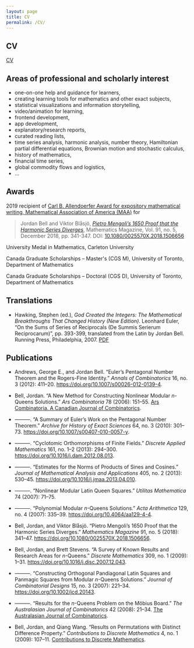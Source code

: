 ```yaml
---
layout: page
title: CV
permalink: /CV/
---
```


## CV

[CV](/assets/pdfs/cv_bell.pdf)

## Areas of professional and scholarly interest

- one-on-one help and guidance for learners,
- creating learning tools for mathematics and other exact subjects,
- statistical visualizations and information storytelling,
- video/animation for learning,
- frontend development,
- app development,
- explanatory/research reports,
- curated reading lists,
- time series analysis, harmonic analysis, number theory, Hamiltonian partial differential equations, Brownian motion and stochastic calculus,
- history of mathematics,
- financial time series,
- global commodity flows and logistics,
- ...

## Awards

2019 recipient of [Carl B. Allendoerfer Award for expository mathematical writing, Mathematical Association of America (MAA)](https://www.maa.org/programs-and-communities/member-communities/maa-awards/writing-awards/carl-b-allendoerfer-awards) for
> Jordan Bell and Viktor Blåsjö, [*Pietro Mengoli’s 1650 Proof that the Harmonic Series Diverges*](https://doi.org/10.1080/0025570X.2018.1506656), Mathematics Magazine, Vol. 91, no. 5, December 2018, pp. 341-347. DOI: [10.1080/0025570X.2018.1506656](https://doi.org/10.1080/0025570X.2018.1506656)

University Medal in Mathematics, Carleton University

Canada Graduate Scholarships – Master's (CGS M), University of Toronto, Department of Mathematics

Canada Graduate Scholarships – Doctoral (CGS D), University of Toronto, Department of Mathematics


## Translations

- Hawking, Stephen (ed.), *God Created the Integers: The Mathematical Breakthroughs That Changed History (New Edition)*. Leonhard Euler, “On the Sums of Series of Reciprocals (De Summis Serierum Reciprocarum)”, pp. 393-399, translated from the Latin by Jordan Bell. Running Press, Philadelphia, 2007. [PDF](/assets/pdfs/E41.pdf)


## Publications

- Andrews, George E., and Jordan Bell. “Euler’s Pentagonal Number Theorem and the Rogers-Fine Identity.” *Annals of Combinatorics* 16, no. 3 (2012): 411–20. <https://doi.org/10.1007/s00026-012-0139-4>.

- Bell, Jordan. “A New Method for Constructing Nonlinear Modular *n*-Queens Solutions.” *Ars Combinatoria* 78 (2006): 151–55. [Ars Combinatoria. A Canadian Journal of Combinatorics](http://www.combinatoire.ca/ArsCombinatoria/index.html).

- ———. “A Summary of Euler’s Work on the Pentagonal Number Theorem.” *Archive for History of Exact Sciences* 64, no. 3 (2010): 301–73. <https://doi.org/10.1007/s00407-010-0057-y>.

- ———. “Cyclotomic Orthomorphisms of Finite Fields.” *Discrete Applied Mathematics* 161, no. 1–2 (2013): 294–300. <https://doi.org/10.1016/j.dam.2012.08.013>.

- ———. “Estimates for the Norms of Products of Sines and Cosines.” *Journal of Mathematical Analysis and Applications* 405, no. 2 (2013): 530–45. <https://doi.org/10.1016/j.jmaa.2013.04.010>.

- ———. “Nonlinear Modular Latin Queen Squares.” *Utilitas Mathematica* 74 (2007): 71–75.

- ———. “Polynomial Modular *n*-Queens Solutions.” *Acta Arithmetica* 129, no. 4 (2007): 335–39. <https://doi.org/10.4064/aa129-4-4>.

- Bell, Jordan, and Viktor Blåsjö. “Pietro Mengoli’s 1650 Proof that the Harmonic Series Diverges.” *Mathematics Magazine* 91, no. 5 (2018): 341–47. <https://doi.org/10.1080/0025570X.2018.1506656>.

- Bell, Jordan, and Brett Stevens. “A Survey of Known Results and Research Areas for *n*-Queens.” *Discrete Mathematics* 309, no. 1 (2009): 1–31. <https://doi.org/10.1016/j.disc.2007.12.043>.

- ———. “Constructing Orthogonal Pandiagonal Latin Squares and Panmagic Squares from Modular *n*-Queens Solutions.” *Journal of Combinatorial Designs* 15, no. 3 (2007): 221–34. <https://doi.org/10.1002/jcd.20143>.

- ———. “Results for the *n*-Queens Problem on the Möbius Board.” *The Australasian Journal of Combinatorics* 42 (2008): 21–34. [The Australasian Journal of Combinatorics](https://ajc.maths.uq.edu.au).

- Bell, Jordan, and Qiang Wang. “Results on Permutations with Distinct Difference Property.” *Contributions to Discrete Mathematics* 4, no. 1 (2009): 107–11. [Contributions to Discrete Mathematics](https://cdm.ucalgary.ca/).